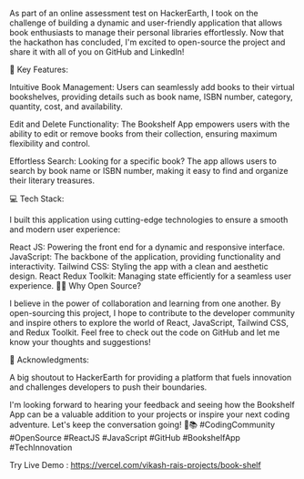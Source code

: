 As part of an online assessment test on HackerEarth, I took on the challenge of building a dynamic and user-friendly application that allows book enthusiasts to manage their personal libraries effortlessly. Now that the hackathon has concluded, I'm excited to open-source the project and share it with all of you on GitHub and LinkedIn!

📖 Key Features:

Intuitive Book Management: Users can seamlessly add books to their virtual bookshelves, providing details such as book name, ISBN number, category, quantity, cost, and availability.

Edit and Delete Functionality: The Bookshelf App empowers users with the ability to edit or remove books from their collection, ensuring maximum flexibility and control.

Effortless Search: Looking for a specific book? The app allows users to search by book name or ISBN number, making it easy to find and organize their literary treasures.

💻 Tech Stack:

I built this application using cutting-edge technologies to ensure a smooth and modern user experience:

React JS: Powering the front end for a dynamic and responsive interface.
JavaScript: The backbone of the application, providing functionality and interactivity.
Tailwind CSS: Styling the app with a clean and aesthetic design.
React Redux Toolkit: Managing state efficiently for a seamless user experience.
👨‍💻 Why Open Source?

I believe in the power of collaboration and learning from one another. By open-sourcing this project, I hope to contribute to the developer community and inspire others to explore the world of React, JavaScript, Tailwind CSS, and Redux Toolkit. Feel free to check out the code on GitHub and let me know your thoughts and suggestions!

🙏 Acknowledgments:

A big shoutout to HackerEarth for providing a platform that fuels innovation and challenges developers to push their boundaries.

I'm looking forward to hearing your feedback and seeing how the Bookshelf App can be a valuable addition to your projects or inspire your next coding adventure. Let's keep the conversation going! 🚀📚 #CodingCommunity #OpenSource #ReactJS #JavaScript #GitHub #BookshelfApp #TechInnovation



Try Live Demo : https://vercel.com/vikash-rais-projects/book-shelf

